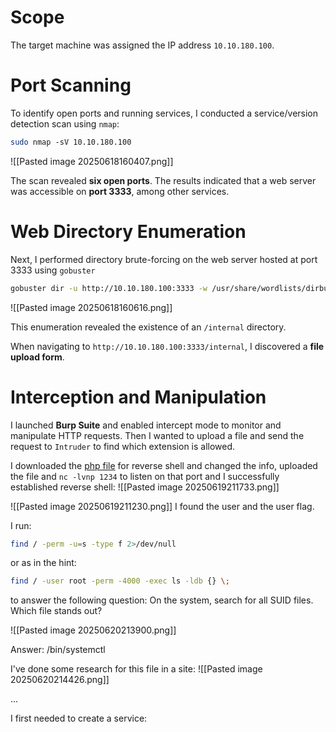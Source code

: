 
# Scope
The target machine was assigned the IP address `10.10.180.100`.
# Port Scanning

To identify open ports and running services, I conducted a service/version detection scan using `nmap`:
```bash
sudo nmap -sV 10.10.180.100
```
![[Pasted image 20250618160407.png]]

The scan revealed **six open ports**. The results indicated that a web server was accessible on **port 3333**, among other services.
# Web Directory Enumeration
Next, I performed directory brute-forcing on the web server hosted at port 3333 using `gobuster`
```bash
gobuster dir -u http://10.10.180.100:3333 -w /usr/share/wordlists/dirbuster/directory-list-1.0.txt
```

![[Pasted image 20250618160616.png]]

This enumeration revealed the existence of an `/internal` directory.

When navigating to `http://10.10.180.100:3333/internal`, I discovered a **file upload form**.

# Interception and Manipulation
I launched **Burp Suite** and enabled intercept mode to monitor and manipulate HTTP requests.
Then I wanted to upload a file and send the request to `Intruder` to find which extension is allowed.

I downloaded the [php file](https://github.com/pentestmonkey/php-reverse-shell/blob/master/php-reverse-shell.php) for reverse shell and changed the info, uploaded the file and `nc -lvnp 1234` to listen on that port and I successfully established reverse shell:
![[Pasted image 20250619211733.png]]


![[Pasted image 20250619211230.png]]
I found the user and the user flag.


I run:
```bash
find / -perm -u=s -type f 2>/dev/null
```
or as in the hint:
```bash
find / -user root -perm -4000 -exec ls -ldb {} \;
```
to answer the following question: On the system, search for all SUID files. Which file stands out?

![[Pasted image 20250620213900.png]]

Answer: /bin/systemctl

I've done some research for this file in a site:
![[Pasted image 20250620214426.png]]

...

I first needed to create a service:
